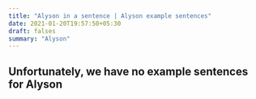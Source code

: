 ```yaml
---
title: "Alyson in a sentence | Alyson example sentences"
date: 2021-01-20T19:57:50+05:30
draft: falses
summary: "Alyson"
---
```

## Unfortunately, we have no example sentences for Alyson                 
